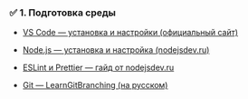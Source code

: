 
### ✅ 1. **Подготовка среды**

- [VS Code — установка и настройки (официальный сайт)](https://code.visualstudio.com/docs?dv=win&loc=ru)
    
- [Node.js — установка и настройка (nodejsdev.ru)](https://nodejsdev.ru/guide/installation/)
    
- [ESLint и Prettier — гайд от nodejsdev.ru](https://nodejsdev.ru/tools/eslint/)
    
- [Git — LearnGitBranching (на русском)](https://learngitbranching.js.org/?locale=ru_RU)
